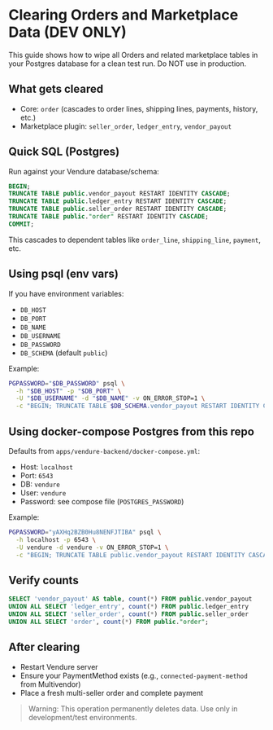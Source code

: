 # Clearing Orders and Marketplace Data (DEV ONLY)

This guide shows how to wipe all Orders and related marketplace tables in your Postgres database for a clean test run. Do NOT use in production.

## What gets cleared
- Core: `order` (cascades to order lines, shipping lines, payments, history, etc.)
- Marketplace plugin: `seller_order`, `ledger_entry`, `vendor_payout`

## Quick SQL (Postgres)
Run against your Vendure database/schema:

```sql
BEGIN;
TRUNCATE TABLE public.vendor_payout RESTART IDENTITY CASCADE;
TRUNCATE TABLE public.ledger_entry RESTART IDENTITY CASCADE;
TRUNCATE TABLE public.seller_order RESTART IDENTITY CASCADE;
TRUNCATE TABLE public."order" RESTART IDENTITY CASCADE;
COMMIT;
```

This cascades to dependent tables like `order_line`, `shipping_line`, `payment`, etc.

## Using psql (env vars)
If you have environment variables:
- `DB_HOST`
- `DB_PORT`
- `DB_NAME`
- `DB_USERNAME`
- `DB_PASSWORD`
- `DB_SCHEMA` (default `public`)

Example:
```bash
PGPASSWORD="$DB_PASSWORD" psql \
  -h "$DB_HOST" -p "$DB_PORT" \
  -U "$DB_USERNAME" -d "$DB_NAME" -v ON_ERROR_STOP=1 \
  -c "BEGIN; TRUNCATE TABLE $DB_SCHEMA.vendor_payout RESTART IDENTITY CASCADE; TRUNCATE TABLE $DB_SCHEMA.ledger_entry RESTART IDENTITY CASCADE; TRUNCATE TABLE $DB_SCHEMA.seller_order RESTART IDENTITY CASCADE; TRUNCATE TABLE $DB_SCHEMA.\"order\" RESTART IDENTITY CASCADE; COMMIT;"
```

## Using docker-compose Postgres from this repo
Defaults from `apps/vendure-backend/docker-compose.yml`:
- Host: `localhost`
- Port: `6543`
- DB: `vendure`
- User: `vendure`
- Password: see compose file (`POSTGRES_PASSWORD`)

Example:
```bash
PGPASSWORD="yAXHq2BZB0Hu8NENFJTIBA" psql \
  -h localhost -p 6543 \
  -U vendure -d vendure -v ON_ERROR_STOP=1 \
  -c "BEGIN; TRUNCATE TABLE public.vendor_payout RESTART IDENTITY CASCADE; TRUNCATE TABLE public.ledger_entry RESTART IDENTITY CASCADE; TRUNCATE TABLE public.seller_order RESTART IDENTITY CASCADE; TRUNCATE TABLE public.\"order\" RESTART IDENTITY CASCADE; COMMIT;"
```

## Verify counts
```sql
SELECT 'vendor_payout' AS table, count(*) FROM public.vendor_payout
UNION ALL SELECT 'ledger_entry', count(*) FROM public.ledger_entry
UNION ALL SELECT 'seller_order', count(*) FROM public.seller_order
UNION ALL SELECT 'order', count(*) FROM public."order";
```

## After clearing
- Restart Vendure server
- Ensure your PaymentMethod exists (e.g., `connected-payment-method` from Multivendor)
- Place a fresh multi-seller order and complete payment

> Warning: This operation permanently deletes data. Use only in development/test environments.

